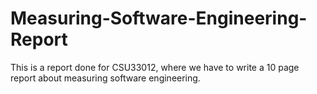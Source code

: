 # Measuring-Software-Engineering-Report
This is a report done for CSU33012, where we have to write a 10 page report about measuring software engineering.
